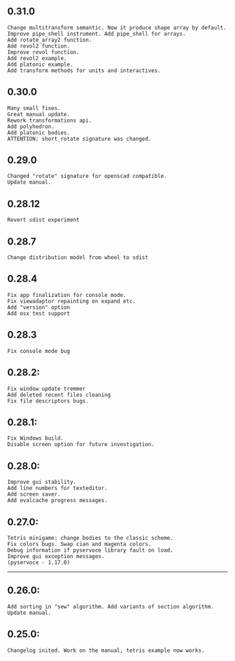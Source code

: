 ## 0.31.0
	Change multitransform semantic. Now it produce shape array by default.
	Improve pipe_shell instrument. Add pipe_shell for arrays.
	Add rotate_array2 function.
	Add revol2 function.
	Improve revol function.
	Add revol2 example.
	Add platonic example.
	Add transform methods for units and interactives. 

## 0.30.0
	Many small fixes.
	Great manual update.
	Rework transformations api.
	Add polyhedron.	
	Add platonic bodies.
	ATTENTION: short_rotate signature was changed.

## 0.29.0
	Changed "rotate" signature for openscad compatible.
	Update manual.

## 0.28.12
	Revert sdist experiment

## 0.28.7
	Change distribution model from wheel to sdist

## 0.28.4
	Fix app finalization for console mode.
	Fix viewadaptor repainting on expand etc.
	Add "version" option
	Add osx test support 

## 0.28.3
	Fix console mode bug

## 0.28.2:
	Fix window update tremmer
	Add deleted recent files cleaning
	Fix file descriptors bugs.

## 0.28.1:
	Fix Windows build.
	Disable screen option for future investigation.

## 0.28.0:
	Improve gui stability.
	Add line numbers for texteditor.
	Add screen saver.
	Add evalcache progress messages. 

## 0.27.0:
	Tetris minigame: change bodies to the classic scheme. 
	Fix colors bugs. Swap cian and magenta colors.
	Debug information if pyservoce library fault on load.
	Improve gui exception messages.
	(pyservoce - 1.17.0)

-------------------------------------------------------------------
## 0.26.0: 
	Add sorting in "sew" algorithm. Add variants of section algorithm. Update manual. 

## 0.25.0: 
	Changelog inited. Work on the manual, tetris example now works. 

